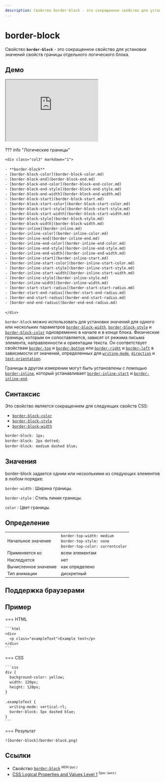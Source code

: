 ```yaml
---
description: Свойство border-block - это сокращенное свойство для установки значений свойств границы отдельного логического блока
---
```


# border-block

Свойство **`border-block`** - это сокращенное свойство для установки значений свойств границы отдельного логического блока.

## Демо

<iframe class="interactive is-default-height" height="200" src="https://interactive-examples.mdn.mozilla.net/pages/css/border-block.html" title="MDN Web Docs Interactive Example" loading="lazy" data-readystate="complete"></iframe>

??? info "Логические границы"

    <div class="col3" markdown="1">

    - **border-block**
    - [border-block-color](border-block-color.md)
    - [border-block-end](border-block-end.md)
    - [border-block-end-color](border-block-end-color.md)
    - [border-block-end-style](border-block-end-style.md)
    - [border-block-end-width](border-block-end-width.md)
    - [border-block-start](border-block-start.md)
    - [border-block-start-color](border-block-start-color.md)
    - [border-block-start-style](border-block-start-style.md)
    - [border-block-start-width](border-block-start-width.md)
    - [border-block-style](border-block-style.md)
    - [border-block-width](border-block-width.md)
    - [border-inline](border-inline.md)
    - [border-inline-color](border-inline-color.md)
    - [border-inline-end](border-inline-end.md)
    - [border-inline-end-color](border-inline-end-color.md)
    - [border-inline-end-style](border-inline-end-style.md)
    - [border-inline-end-width](border-inline-end-width.md)
    - [border-inline-start](border-inline-start.md)
    - [border-inline-start-color](border-inline-start-color.md)
    - [border-inline-start-style](border-inline-start-style.md)
    - [border-inline-start-width](border-inline-start-width.md)
    - [border-inline-style](border-inline-style.md)
    - [border-inline-width](border-inline-width.md)
    - [border-start-start-radius](border-start-start-radius.md)
    - [border-start-end-radius](border-start-end-radius.md)
    - [border-end-start-radius](border-end-start-radius.md)
    - [border-end-end-radius](border-end-end-radius.md)

    </div>

`border-block` можно использовать для установки значений для одного или нескольких параметров [`border-block-width`](border-block-width.md), [`border-block-style`](border-block-style.md) и [`border-block-color`](border-block-color.md) одновременно в начале и в конце блока. Физические границы, которым он сопоставляется, зависят от режима письма элемента, направленности и ориентации текста. Он соответствует свойствам [`border-top`](border-top.md) и [`border-bottom`](border-bottom.md) или [`border-right`](border-right.md) и [`border-left`](border-left.md) в зависимости от значений, определенных для [`writing-mode`](writing-mode.md), [`direction`](direction.md) и [`text-orientation`](text-orientation.md).

Границы в другом измерении могут быть установлены с помощью [`border-inline`](border-inline.md), который устанавливает [`border-inline-start`](border-inline-start.md) и [`border-inline-end`](border-inline-end.md).

## Синтаксис

Это свойство является сокращением для следующих свойств CSS:

- [`border-block-color`](border-block-color.md)
- [`border-block-style`](border-block-style.md)
- [`border-block-width`](border-block-width.md)

```css
border-block: 1px;
border-block: 2px dotted;
border-block: medium dashed blue;
```

## Значения

border-block задается одним или несколькими из следующих элементов в любом порядке:

`border-width`
: Ширина границы.

`border-style`
: Стиль линии границы.

`color`
: Цвет границы.

## Определение

|                      |                                                                                                |
| -------------------- | ---------------------------------------------------------------------------------------------- |
| Начальное значение   | `border-top-width: medium`<br />`border-top-style: none`<br />`border-top-color: currentcolor` |
| Применяется ко       | всем элементам                                                                                 |
| Наследуется          | нет                                                                                            |
| Вычисленное значение | как определено                                                                                 |
| Тип анимации         | дискретный                                                                                     |

## Поддержка браузерами

<p class="ciu_embed" data-feature="mdn-css__properties__border-block" data-periods="future_1,current,past_1,past_2" data-accessible-colours="false"></p>

## Пример

=== HTML

    ```html
    <div>
      <p class="exampleText">Example text</p>
    </div>
    ```

=== CSS

    ```css
    div {
      background-color: yellow;
      width: 120px;
      height: 120px;
    }

    .exampleText {
      writing-mode: vertical-rl;
      border-block: 5px dashed blue;
    }
    ```

=== Результат

    ![border-block](border-block.png)

## Ссылки

- Свойство [`border-block`](https://developer.mozilla.org/ru/docs/Web/CSS/border-block) <sup><small>MDN (рус.)</small></sup>
- [CSS Logical Properties and Values Level 1](https://drafts.csswg.org/css-logical/#propdef-border-block) <sup><small>Spec (англ.)</small></sup>

